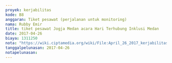 ```yaml
---
proyek: kerjabilitas
kode: B8
anggaran: Tiket pesawat (perjalanan untuk monitoring)
nama: Rubby Emir
title: tiket pesawat Jogja Medan acara Hari Terhubung Inklusi Medan
date: 2017-04-26
biaya: 1311250
nota: "https://wiki.ciptamedia.org/wiki/File:April_26_2017_kerjabilitas_B8_invoice_tiket_jogja_medan_rubby.jpg"
tanggalpelunasan: 2017-04-26
notapelunasan:
---
```

